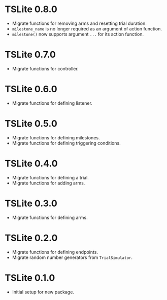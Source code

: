 # TSLite 0.8.0

* Migrate functions for removing arms and resetting trial duration. 
* `milestone_name` is no longer required as an argument of action function. 
* `milestone()` now supports argument `...` for its action function. 

# TSLite 0.7.0

* Migrate functions for controller. 

# TSLite 0.6.0

* Migrate functions for defining listener. 

# TSLite 0.5.0

* Migrate functions for defining milestones. 
* Migrate functions for defining triggering conditions. 

# TSLite 0.4.0

* Migrate functions for defining a trial. 
* Migrate functions for adding arms. 

# TSLite 0.3.0

* Migrate functions for defining arms. 

# TSLite 0.2.0

* Migrate functions for defining endpoints.
* Migrate random number generators from `TrialSimulator`. 

# TSLite 0.1.0

* Initial setup for new package. 
